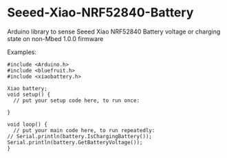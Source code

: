 # Seeed-Xiao-NRF52840-Battery
Arduino library to sense Seeed Xiao NRF52840 Battery voltage or charging state on non-Mbed 1.0.0 firmware

Examples:
```
#include <Arduino.h>
#include <bluefruit.h>
#include <xiaobattery.h>

Xiao battery;
void setup() {
  // put your setup code here, to run once:

}

void loop() {
  // put your main code here, to run repeatedly:
// Serial.println(battery.IsChargingBattery());
Serial.println(battery.GetBatteryVoltage());
}
```
